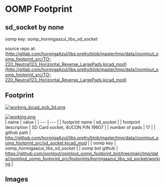 # OOMP Footprint  
## sd_socket  by none  
  
oomp key: oomp_hormigaazul_libs_sd_socket  
  
source repo at: [http://gitlab.com/hormigaAzul/libs.pretty/blob/master/tmp/data//oomlout_oomp_footprint_src/TO-220_Neutral123_Horizontal_Reverse_LargePads.kicad_mod](http://gitlab.com/hormigaAzul/libs.pretty/blob/master/tmp/data//oomlout_oomp_footprint_src/TO-220_Neutral123_Horizontal_Reverse_LargePads.kicad_mod)  
## Footprint  
  
[![working_kicad_pcb_3d.png](working_kicad_pcb_3d_600.png)](working_kicad_pcb_3d.png)  
  
[![working.png](working_600.png)](working.png)  
| name | value | 
| --- | --- | 
| footprint name | sd_socket | 
| footprint description | SD Card socket, 4UCON P/N 19607 | 
| number of pads | 17 | 
| github path | http://github.com/hormigaAzul/libs.pretty/blob/master/tmp/data//oomlout_oomp_footprint_src/sd_socket.kicad_mod | 
| oomp key | oomp_hormigaazul_libs_sd_socket | 
| oomp bot github | https://github.com/oomlout/oomlout_oomp_footprint_bot/tree/main/tmp/data//oomlout_oomp_footprint_src/footprints/hormigaazul_libs_sd_socket/working | 
## Images  
